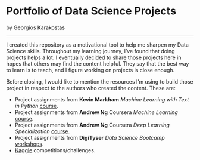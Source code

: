 # Portfolio of Data Science Projects
by Georgios Karakostas

---

I created this repository as a motivational tool to help me sharpen my Data Science skills. Throughout my learning journey, I’ve found that doing projects helps a lot. I eventually decided to share those projects here in hopes that others may find the content helpful. They say that the best way to learn is to teach, and I figure working on projects is close enough.

Before closing, I would like to mention the resources I’m using to build those project in respect to the authors who created the content. These are:

- Project assignments from **Kevin Markham** *Machine Learning with Text in Python* [course](https://www.dataschool.io/learn/).
- Project assignments from **Andrew Ng** Coursera *Machine Learning* [course](https://www.coursera.org/learn/machine-learning).
- Project assignments from **Andrew Ng** Coursera *Deep Learning Specialization* [course](https://www.coursera.org/specializations/deep-learning).
- Project assignments from **DigiTyser** *Data Science Bootcamp* [workshops](https://di-academy.com/data-science-bootcamp/).
- [Kaggle](https://www.kaggle.com/competitions) competitions/challenges.



